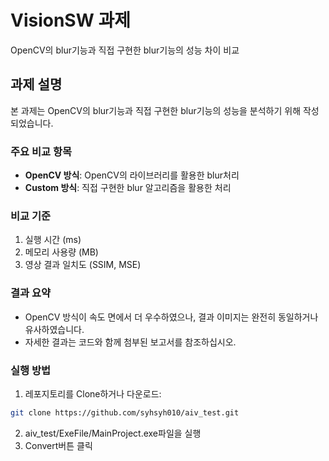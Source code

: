 # VisionSW 과제

OpenCV의 blur기능과 직접 구현한 blur기능의 성능 차이 비교

## 과제 설명
본 과제는 OpenCV의 blur기능과 직접 구현한 blur기능의 성능을 분석하기 위해 작성되었습니다.

### 주요 비교 항목
- **OpenCV 방식**: OpenCV의 라이브러리를 활용한 blur처리
- **Custom 방식**: 직접 구현한 blur 알고리즘을 활용한 처리
  
### 비교 기준
1. 실행 시간 (ms)
2. 메모리 사용량 (MB)
3. 영상 결과 일치도 (SSIM, MSE)

### 결과 요약
- OpenCV 방식이 속도 면에서 더 우수하였으나, 결과 이미지는 완전히 동일하거나 유사하였습니다.
- 자세한 결과는 코드와 함께 첨부된 보고서를 참조하십시오.

### 실행 방법
1. 레포지토리를 Clone하거나 다운로드: 
  ```bash
  git clone https://github.com/syhsyh010/aiv_test.git
```
2. aiv_test/ExeFile/MainProject.exe파일을 실행
3. Convert버튼 클릭





